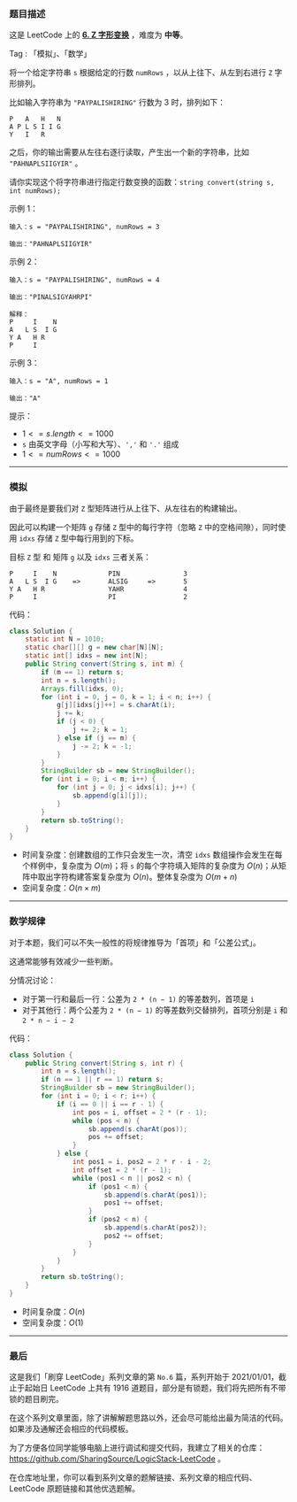 ### 题目描述

这是 LeetCode 上的 **[6. Z 字形变换](https://leetcode-cn.com/problems/zigzag-conversion/solution/gong-shui-san-xie-yi-ti-shuang-jie-mo-ni-naz6/)** ，难度为 **中等**。

Tag : 「模拟」、「数学」



将一个给定字符串 `s` 根据给定的行数 `numRows` ，以从上往下、从左到右进行 `Z` 字形排列。

比如输入字符串为 `"PAYPALISHIRING"` 行数为 $3$ 时，排列如下：
```
P   A   H   N
A P L S I I G
Y   I   R
```
之后，你的输出需要从左往右逐行读取，产生出一个新的字符串，比如 `"PAHNAPLSIIGYIR"` 。

请你实现这个将字符串进行指定行数变换的函数：`string convert(string s, int numRows);`

示例 1：
```
输入：s = "PAYPALISHIRING", numRows = 3

输出："PAHNAPLSIIGYIR"
```
示例 2：
```
输入：s = "PAYPALISHIRING", numRows = 4

输出："PINALSIGYAHRPI"

解释：
P     I    N
A   L S  I G
Y A   H R
P     I
```
示例 3：
```
输入：s = "A", numRows = 1

输出："A"
```

提示：
* $1 <= s.length <= 1000$
* `s` 由英文字母（小写和大写）、`','` 和 `'.'` 组成
* $1 <= numRows <= 1000$

---

### 模拟

由于最终是要我们对 `Z` 型矩阵进行从上往下、从左往右的构建输出。

因此可以构建一个矩阵 `g` 存储 `Z` 型中的每行字符（忽略 `Z` 中的空格间隙），同时使用 `idxs` 存储 `Z` 型中每行用到的下标。

目标 `Z` 型 和 矩阵 `g` 以及 `idxs` 三者关系：
```
P     I    N             PIN                3
A   L S  I G    =>       ALSIG     =>       5
Y A   H R                YAHR               4
P     I                  PI                 2   
```

代码：
```java
class Solution {
    static int N = 1010;
    static char[][] g = new char[N][N];
    static int[] idxs = new int[N];
    public String convert(String s, int m) {
        if (m == 1) return s;
        int n = s.length();
        Arrays.fill(idxs, 0);
        for (int i = 0, j = 0, k = 1; i < n; i++) {
            g[j][idxs[j]++] = s.charAt(i);
            j += k;
            if (j < 0) {
                j += 2; k = 1;
            } else if (j == m) {
                j -= 2; k = -1;
            }
        }
        StringBuilder sb = new StringBuilder();
        for (int i = 0; i < m; i++) {
            for (int j = 0; j < idxs[i]; j++) {
                sb.append(g[i][j]);
            }
        }
        return sb.toString();
    }
}
```
* 时间复杂度：创建数组的工作只会发生一次，清空 `idxs` 数组操作会发生在每个样例中，复杂度为 $O(m)$；将 `s` 的每个字符填入矩阵的复杂度为 $O(n)$；从矩阵中取出字符构建答案复杂度为 $O(n)$。整体复杂度为 $O(m + n)$
* 空间复杂度：$O(n \times m)$

---

### 数学规律

对于本题，我们可以不失一般性的将规律推导为「首项」和「公差公式」。

这通常能够有效减少一些判断。

分情况讨论：

* 对于第一行和最后一行：公差为 `2 * (n − 1)` 的等差数列，首项是 `i` 
* 对于其他行：两个公差为 `2 * (n − 1)` 的等差数列交替排列，首项分别是 `i` 和 `2 * n − i − 2`

代码：
```java
class Solution {
    public String convert(String s, int r) {
        int n = s.length();
        if (n == 1 || r == 1) return s;
        StringBuilder sb = new StringBuilder();
        for (int i = 0; i < r; i++) {
            if (i == 0 || i == r - 1) {
                int pos = i, offset = 2 * (r - 1);
                while (pos < n) {
                    sb.append(s.charAt(pos));
                    pos += offset;
                }
            } else {
                int pos1 = i, pos2 = 2 * r - i - 2;
                int offset = 2 * (r - 1);
                while (pos1 < n || pos2 < n) {
                    if (pos1 < n) {
                        sb.append(s.charAt(pos1));
                        pos1 += offset;
                    }
                    if (pos2 < n) {
                        sb.append(s.charAt(pos2));
                        pos2 += offset;
                    }
                }
            }
        }
        return sb.toString();
    }
}
```
* 时间复杂度：$O(n)$
* 空间复杂度：$O(1)$

---

### 最后

这是我们「刷穿 LeetCode」系列文章的第 `No.6` 篇，系列开始于 2021/01/01，截止于起始日 LeetCode 上共有 1916 道题目，部分是有锁题，我们将先把所有不带锁的题目刷完。

在这个系列文章里面，除了讲解解题思路以外，还会尽可能给出最为简洁的代码。如果涉及通解还会相应的代码模板。

为了方便各位同学能够电脑上进行调试和提交代码，我建立了相关的仓库：https://github.com/SharingSource/LogicStack-LeetCode 。

在仓库地址里，你可以看到系列文章的题解链接、系列文章的相应代码、LeetCode 原题链接和其他优选题解。

